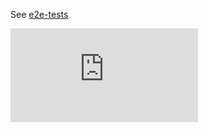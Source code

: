 See [e2e-tests](https://git.k8s.io/community/contributors/devel/sig-testing/e2e-tests.md)

[![Analytics](https://kubernetes-site.appspot.com/UA-36037335-10/GitHub/test/e2e/README.md?pixel)]()
